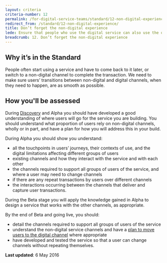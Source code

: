 ```yaml
---
layout: criteria
criteria-number: 12
permalink: /for-digital-service-teams/standard/12-non-digital-experience/
redirect_from: /standard/12-non-digital-experience/
title: Don’t forget the non-digital experience
lede: Ensure that people who use the digital service can also use the other available channels if needed, without repetition or confusion.
breadcrumb: 12. Don’t forget the non-digital experience
---
```


## Why it’s in the Standard

People often start using a service and have to come back to it later, or switch to a non-digital channel to complete the transaction. We need to make sure users’ transitions between non-digital and digital channels, when they need to happen, are as smooth as possible.

## How you'll be assessed

During [Discovery](/for-digital-service-teams/standard/service-design-and-delivery-process/discovery/) and Alpha you should have developed a good understanding of where users will go for the service you are building. You should understand what proportion of users rely on non-digital channels, wholly or in part, and have a plan for how you will address this in your build. 

During Alpha you should show you understand:

- all the touchpoints in users’ journeys, their contexts of use, and the digital limitations affecting different groups of users 
- existing channels and how they interact with the service and with each other
- the channels required to support all groups of users of the service, and where a user may need to change channels 
- if there are any repeat transactions by users over different channels
- the interactions occurring between the channels that deliver and capture user transactions.

During the Beta stage you will apply the knowledge gained in Alpha to design a service that works with the other channels, as appropriate. 

By the end of Beta and going live, you should:

- detail the channels required to support all groups of users of the service  
- understand the non-digital service channels and have a [plan to move users to the digital channel](/for-digital-service-teams/standard/13-encourage-use-of-the-digital-service/) where appropriate
- have developed and tested the service so that a user can change channels without repeating themselves.

**Last updated**: 6 May 2016
